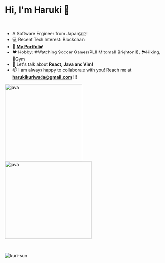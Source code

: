 # Hi, I'm Haruki 👋
<br />

- A Software Engineer from Japan🇯🇵!
- 💻 Recent Tech Interest: Blockchain
- 👤 <a href="https://haruki-kuriwada.netlify.app/">**My Portfolio**</a>!
- ❤️ Hobby: ⚽Watching Soccer Games(PL!! Mitoma!! Brighton!!), 🏞️Hiking, 🏃Gym
- 💬 Let's talk about **React, Java and Vim!**
- 📫 I am always happy to collaborate with you! Reach me at **harukikuriwada@gmail.com** !!!
<p align="left">
  <img src="https://github.com/kuri-sun/kuri-sun/assets/62743644/242c0500-281a-4e92-aa18-3e2b5e09518e" alt="java" width="250" height="250"/>
  <img src="https://github.com/kuri-sun/kuri-sun/assets/62743644/c6ae2024-146c-4ac7-b867-0e9909db9f7f" alt="java" width="280" height="250"/>
</p>

<br />

<p><img align="left" src="https://github-readme-stats.vercel.app/api/top-langs?username=kuri-sun&show_icons=true&locale=en&layout=compact" alt="kuri-sun" /></p>

